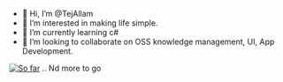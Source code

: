 - 👋 Hi, I’m @TejAllam
- 👀 I’m interested in making life simple.
- 🌱 I’m currently learning c#
- 💞️ I’m looking to collaborate on OSS knowledge management, UI, App Development.


[![So far](https://skillicons.dev/icons?i=html,css,jquery,md,java,cs,ruby,ts,js,angular,bootstrap,git,gitlab,github,jenkins,rails,reactivex,spring,nodejs,npm,dotnet,selenium,visualstudio,vscode,eclipse&perline=5)](https://skillicons.dev)
.. Nd more to go
<!---
TejAllam/TejAllam is a ✨ special ✨ repository because its `README.md` (this file) appears on your GitHub profile.
You can click the Preview link to take a look at your changes.
--->
